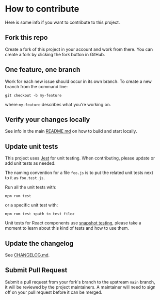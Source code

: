 # How to contribute

Here is some info if you want to contribute to this project.

## Fork this repo

Create a fork of this project in your account and work from there. You can create a fork by clicking the fork button in GitHub.

## One feature, one branch

Work for each new issue should occur in its own branch. To create a new branch from the command line:

```
git checkout -b my-feature
```

where `my-feature` describes what you're working on.

## Verify your changes locally

See info in the main [README.md](./README.md) on how to build and start locally.

## Update unit tests

This project uses [Jest](https://jestjs.io/) for unit testing. When contributing, please update or add unit tests as needed.

The naming convention for a file `foo.js` is to put the related unit tests next to it as `foo.test.js`.

Run all the unit tests with:

```
npm run test
```

or a specific unit test with:

```
npm run test <path to test file>
```

Unit tests for React components use [snapshot testing](https://jestjs.io/docs/snapshot-testing), please take a moment
to learn about this kind of tests and how to use them.

## Update the changelog

See [CHANGELOG.md](./CHANGELOG.md).

## Submit Pull Request

Submit a pull request from your fork's branch to the upstream `main` branch, it will be reviewed by the project maintainers.
A maintainer will need to sign off on your pull request before it can be merged.
